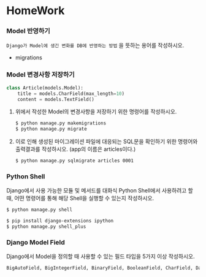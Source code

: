 # HomeWork
### Model 반영하기

`Django가 Model에 생긴 변화를 DB에 반영하는 방법` 을 뜻하는 용어를 작성하시오.

* migrations

  

### Model 변경사항 저장하기

```python
class Article(models.Model):
    title = models.CharField(max_length=10)
    content = models.TextField()
```

1. 위에서 작성한 Model의 변경사항을 저장하기 위한 명령어를 작성하시오.

   ```bash
   $ python manage.py makemigrations
   $ python manage.py migrate
   ```

   

2. 이로 인해 생성된 마이그레이션 파일에 대응되는 SQL문을 확인하기 위한 명령어와 출력결과를 작성하시오. (app의 이름은 articles이다.)

   ```bash
   $ python manage.py sqlmigrate articles 0001
   ```

   

  

### Python Shell

Django에서 사용 가능한 모듈 및 메서드를 대화식 Python Shell에서 사용하려고 할 때,
어떤 명령어를 통해 해당 Shell을 실행할 수 있는지 작성하시오.

```bash
$ python manage.py shell

$ pip install django-extensions ipython
$ python manage.py shell_plus
```



### Django Model Field

Django에서 Model을 정의할 때 사용할 수 있는 필드 타입을 5가지 이상 작성하시오.

```python
BigAutoField, BigIntegerField, BinaryField, BooleanField, CharField, DateField, DateTimeField, EmailField, Empty, Field, FilePathField, IntField, TextField, URLField
```

